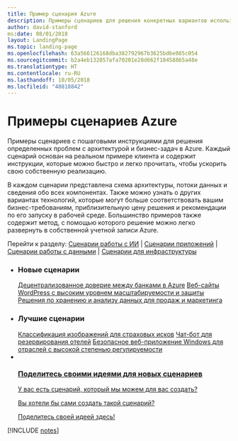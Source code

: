 ```yaml
---
title: Пример сценария Azure
description: Примеры сценариев для решения конкретных вариантов использования
author: david-stanford
ms:date: 08/01/2018
layout: LandingPage
ms.topic: landing-page
ms.openlocfilehash: 63a566126168dba382792967b3625bd6e085c054
ms.sourcegitcommit: b2a4eb132857afa70201e28d662f18458865a48e
ms.translationtype: HT
ms.contentlocale: ru-RU
ms.lasthandoff: 10/05/2018
ms.locfileid: "48818842"
---
```

# <a name="azure-example-scenarios"></a>Примеры сценариев Azure

Примеры сценариев с пошаговыми инструкциями для решения определенных проблем с архитектурой и бизнес-задач в Azure.  Каждый сценарий основан на реальном примере клиента и содержит инструкции, которые можно быстро и легко прочитать, чтобы ускорить свою собственную реализацию.

В каждом сценарии представлена схема архитектуры, потоки данных и сведения обо всех компонентах.  Также можно узнать о других вариантах технологий, которые могут больше соответствовать вашим бизнес-требованиям, приблизительную цену решения и рекомендации по его запуску в рабочей среде.  Большинство примеров также содержит метод, с помощью которого решение можно легко развернуть в собственной учетной записи Azure.

Перейти к разделу: [Сценарии работы с ИИ](#ai-scenarios) | [Сценарии приложений](#application-scenarios) | [Сценарии работы с данными](#data-scenarios) | [Сценарии для инфраструктуры](#infrastructure-scenarios)

<ul class="panelContent cardsL">
    <li>
        <div class="cardSize">
            <div class="cardPadding">
                <div class="card">
                    <div class="cardText">
                        <h3>Новые сценарии</h3>
                        <a class="barLink" href="/azure/architecture/example-scenario/apps/decentralized-trust" data-linktype="absolute-path">Децентрализованное доверие между банками в Azure</a>
                        <a class="barLink" href="/azure/architecture/example-scenario/infrastructure/wordpress" data-linktype="absolute-path">Веб-сайты WordPress с высоким уровнем масштабируемости и защиты</a>
                        <a class="barLink" href="/azure/architecture/example-scenario/data/data-warehouse" data-linktype="absolute-path">Решения по хранению и анализу данных для продаж и маркетинга</a>
                    </div>
                </div>
            </div>
        </div>
    </li>
    <li>
        <div class="cardSize">
            <div class="cardPadding">
                <div class="card">
                    <div class="cardText">
                        <h3>Лучшие сценарии</h3>
                        <a class="barLink" href="/azure/architecture/example-scenario/ai/intelligent-apps-image-processing" data-linktype="absolute-path">Классификация изображений для страховых исков</a>
                        <a class="barLink" href="/azure/architecture/example-scenario/apps/commerce-chatbot" data-linktype="absolute-path">Чат-бот для резервирования отелей</a>
                        <a class="barLink" href="/azure/architecture/example-scenario/infrastructure/regulated-multitier-app" data-linktype="absolute-path">Безопасное веб-приложение Windows для отраслей с высокой степенью регулируемости</a>
                    </div>
                </div>
            </div>
        </div>
    </li>
    <li>
        <div class="cardSize">
            <div class="cardPadding">
                <div class="card">
                    <div class="cardText">
                        <a href="https://forms.office.com/Pages/ResponsePage.aspx?id=v4j5cvGGr0GRqy180BHbRy0ZnoKOXdVBqaBz653YPElUNjlNMEpPMDNSSU1aWEIxMFNFNlY2T0E3NC4u" data-linktype="external">
                            <div class="cardSize cardsF">
                                <div class="cardPadding">
                                    <div class="card">
                                        <div class="cardImageOuter">
                                            <div class="cardImage">
                                                <img src="https://docs.microsoft.com/en-us/media/common/i_feedback.svg" alt="" data-linktype="external">
                                            </div>
                                        </div>
                                        <div class="cardText">
                                            <h3 class="x-hidden-focus">Поделитесь своими идеями для новых сценариев</h3>
                                            <p>У вас есть сценарий, который мы можем для вас создать?</p>
                                            <p>Вы хотели бы сами создать такой сценарий?</p>
                                            <p>Поделитесь своей идеей здесь!</p>
                                        </div>
                                    </div>
                                </div>
                            </div>
                        </a>
                    </div>
                </div>
            </div>
        </div>
    </li>
</ul>

[!INCLUDE [notes](./articles.md)]